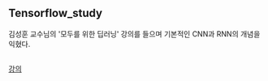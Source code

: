 ## Tensorflow_study

김성훈 교수님의 '모두를 위한 딥러닝' 강의를 들으며 기본적인 CNN과 RNN의 개념을 익혔다.

##
[강의](https://edu.goorm.io/lecture/3979/%EB%AA%A8%EB%91%90%EB%A5%BC-%EC%9C%84%ED%95%9C-%EB%94%A5%EB%9F%AC%EB%8B%9D-%EA%B8%B0%EB%B3%B8%EC%A0%81%EC%9D%B8-%EB%A8%B8%EC%8B%A0%EB%9F%AC%EB%8B%9D%EA%B3%BC-%EB%94%A5%EB%9F%AC%EB%8B%9D)
